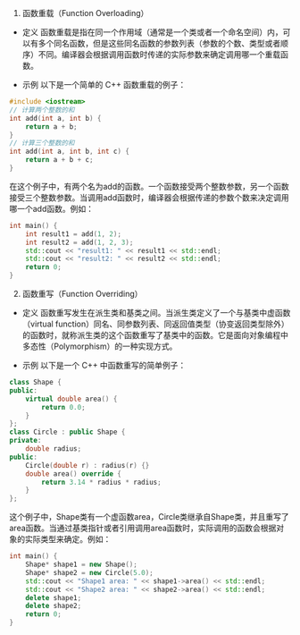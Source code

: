 1. 函数重载（Function Overloading）
+ 定义
函数重载是指在同一个作用域（通常是一个类或者一个命名空间）内，可以有多个同名函数，但是这些同名函数的参数列表（参数的个数、类型或者顺序）不同。编译器会根据调用函数时传递的实际参数来确定调用哪一个重载函数。

+ 示例
以下是一个简单的 C++ 函数重载的例子：
```cpp
#include <iostream>
// 计算两个整数的和
int add(int a, int b) {
    return a + b;
}
// 计算三个整数的和
int add(int a, int b, int c) {
    return a + b + c;
}
```

在这个例子中，有两个名为add的函数。一个函数接受两个整数参数，另一个函数接受三个整数参数。当调用add函数时，编译器会根据传递的参数个数来决定调用哪一个add函数。例如：


```cpp
int main() {
    int result1 = add(1, 2); 
    int result2 = add(1, 2, 3);
    std::cout << "result1: " << result1 << std::endl;
    std::cout << "result2: " << result2 << std::endl;
    return 0;
}
```

2. 函数重写（Function Overriding）

+ 定义
函数重写发生在派生类和基类之间。当派生类定义了一个与基类中虚函数（virtual function）同名、同参数列表、同返回值类型（协变返回类型除外）的函数时，就称派生类的这个函数重写了基类中的函数。它是面向对象编程中多态性（Polymorphism）的一种实现方式。

+ 示例
以下是一个 C++ 中函数重写的简单例子：

```cpp
class Shape {
public:
    virtual double area() {
        return 0.0;
    }
};
class Circle : public Shape {
private:
    double radius;
public:
    Circle(double r) : radius(r) {}
    double area() override {
        return 3.14 * radius * radius;
    }
};
```

这个例子中，Shape类有一个虚函数area，Circle类继承自Shape类，并且重写了area函数。当通过基类指针或者引用调用area函数时，实际调用的函数会根据对象的实际类型来确定。例如：

```cpp
int main() {
    Shape* shape1 = new Shape();
    Shape* shape2 = new Circle(5.0);
    std::cout << "Shape1 area: " << shape1->area() << std::endl;
    std::cout << "Shape2 area: " << shape2->area() << std::endl;
    delete shape1;
    delete shape2;
    return 0;
}
```


